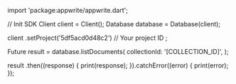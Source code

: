 import 'package:appwrite/appwrite.dart';

// Init SDK
Client client = Client();
Database database = Database(client);

client
    .setProject('5df5acd0d48c2') // Your project ID
;

Future result = database.listDocuments(
    collectionId: '[COLLECTION_ID]',
);

result
  .then((response) {
    print(response);
  }).catchError((error) {
    print(error);
  });